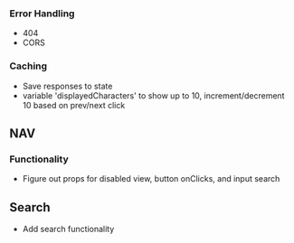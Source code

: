 ### Error Handling
- 404
- CORS

### Caching 
- Save responses to state
- variable 'displayedCharacters' to show up to 10, increment/decrement 10 based on prev/next click


## NAV
### Functionality
- Figure out props for disabled view, button onClicks, and input search


## Search
- Add search functionality
